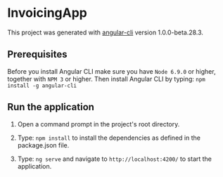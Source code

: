 # InvoicingApp
This project was generated with [angular-cli](https://github.com/angular/angular-cli) version 1.0.0-beta.28.3.

## Prerequisites
Before you install Angular CLI make sure you have `Node 6.9.0` or higher, together with `NPM 3` or higher. Then install Angular CLI by typing: `npm install -g angular-cli` 

## Run the application
1. Open a command prompt in the project's root directory.

2. Type: `npm install` to install the dependencies as defined in the package.json file.

3. Type: `ng serve` and navigate to `http://localhost:4200/` to start the application.


